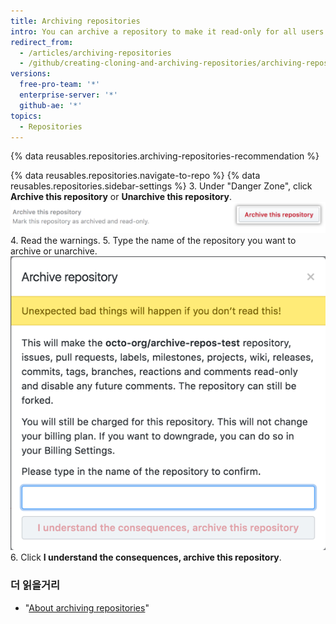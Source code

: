 ```yaml
---
title: Archiving repositories
intro: You can archive a repository to make it read-only for all users and indicate that it's no longer actively maintained. You can also unarchive repositories that have been archived.
redirect_from:
  - /articles/archiving-repositories
  - /github/creating-cloning-and-archiving-repositories/archiving-repositories
versions:
  free-pro-team: '*'
  enterprise-server: '*'
  github-ae: '*'
topics:
  - Repositories
---
```


{% data reusables.repositories.archiving-repositories-recommendation %}

{% data reusables.repositories.navigate-to-repo %}
{% data reusables.repositories.sidebar-settings %}
3. Under "Danger Zone", click **Archive this repository** or **Unarchive this repository**. ![Archive this repository button](/assets/images/help/repository/archive-repository.png)
4. Read the warnings.
5. Type the name of the repository you want to archive or unarchive. ![Archive repository warnings](/assets/images/help/repository/archive-repository-warnings.png)
6. Click **I understand the consequences, archive this repository**.

### 더 읽을거리
- "[About archiving repositories](/articles/about-archiving-repositories)"
